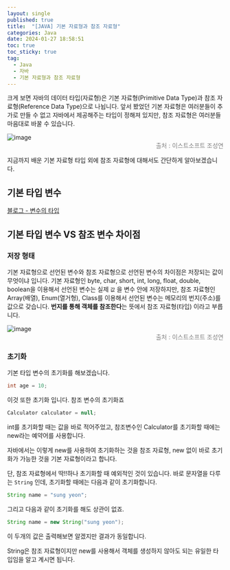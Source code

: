 ```yaml
---
layout: single
published: true
title:  "[JAVA] 기본 자료형과 참조 자료형"
categories: Java
date: 2024-01-27 18:58:51
toc: true
toc_sticky: true
tag:   
  - Java
  - 자바
  - 기본 자료형과 참조 자료형
---
```


크게 보면 자바의 데이터 타입(자료형)은 기본 자료형(Primitive Data Type)과 참조 자료형(Reference Data Type)으로 나뉩니다. 앞서 봤었던 기본 자료형은 여러분들이 추가로 만들 수 없고 자바에서 제공해주는 타입이 정해져 있지만, 참조 자료형은 여러분들 마음대로 바꿀 수 있습니다. 

![image](https://github.com/BaxDailyGit/BaxDailyGit/assets/99312529/ed2e696a-7317-4a4a-bde0-2b10181a7e39)
<span style="color:gray; display: block; text-align: right;">출처 : 이스트소프트 조성연</span>

지금까지 배운 기본 자료형 타입 외에 참조 자료형에 대해서도 간단하게 알아보겠습니다. 

## 기본 타입 변수

[블로그 - 변수의 타입](https://baxdailygit.github.io/java/ormi_til_0047/) 

## 기본 타입 변수 VS 참조 변수 차이점

### 저장 형태

기본 자료형으로 선언된 변수와 참조 자료형으로 선언된 변수의 차이점은 저장되는 값이 무엇이냐 입니다. 기본 자료형인 byte, char, short, int, long, float, double, boolean을 이용해서 선언된 변수는 실제 `값` 을 변수 안에 저장하지만, 참조 자료형인 Array(배열), Enum(열거형), Class를 이용해서 선언된 변수는 메모리의 번지(주소)를 값으로 갖습니다. **번지를 통해 객체를 참조한다**는 뜻에서 참조 자료형(타입) 이라고 부릅니다.

![image](https://github.com/BaxDailyGit/BaxDailyGit/assets/99312529/3680f4ff-fab1-40c0-ae8f-721b2b965eaf)
<span style="color:gray; display: block; text-align: right;">출처 : 이스트소프트 조성연</span>

### 초기화

기본 타입 변수의 초기화를 해보겠습니다. 

```java
int age = 10;
```

이것 또한 초기화 입니다. 참조 변수의 초기화죠 

```java
Calculator calculator = null;
```

int를 초기화할 때는 값을 바로 적어주었고, 참조변수인 Calculator를 초기화할 때에는 new라는 예약어를 사용합니다. 

자바에서는 이렇게 new를 사용하여 초기화하는 것을 참조 자료형, new 없이 바로 초기화가 가능한 것을 기본 자료형이라고 합니다. 

단, 참조 자료형에서 딱!!하나 초기화할 때 예외적인 것이 있습니다. 바로 문자열을 다루는 `String` 인데, 초기화할 때에는 다음과 같이 초기화합니다. 

```java
String name = "sung yeon";
```

그리고 다음과 같이 초기화를 해도 상관이 없죠.

```java
String name = new String("sung yeon");
```

이 두개의 값은 출력해보면 알겠지만 결과가 동일합니다. 

String은 참조 자료형이지만 new를 사용해서 객체를 생성하지 않아도 되는 유일한 타입임을 알고 계시면 됩니다.